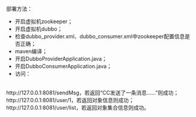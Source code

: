 部署方法：
- 开启虚拟机zookeeper；
- 开启虚拟机dubbo；
- 检查dubbo_provider.xml、dubbo_consumer.xml中zookeeper配置信息是否正确；
- maven编译；
- 开启DubboProviderApplication.java；
- 开启DubboConsumerApplication.java；
- 访问：
<br>
http://127.0.0.1:8081/sendMsg，若返回“CC发送了一条消息......”则成功；
<br>
http://127.0.0.1:8081/user/1，若返回对象信息则成功；
<br>
http://127.0.0.1:8081/user/list，若返回对象集合信息则成功。

